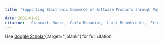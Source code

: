 ```yaml
---
title: "Supporting Electronic Commerce of Software Products through Pay-Per-Use Rental of Downloadable Tools"

date: 2001-01-01
citation: ' Giancarlo Succi,  Carlo Bonamico,  Luigi Benedicenti,  Eric Liu,  Tullio Vernazza,  Raymond Wong, &quot;Supporting Electronic Commerce of Software Products through Pay-Per-Use Rental of Downloadable Tools.&quot;, 2001.'
---
```

Use [Google Scholar](https://scholar.google.com/scholar?q=Supporting+Electronic+Commerce+of+Software+Products+through+Pay+Per+Use+Rental+of+Downloadable+Tools){:target="_blank"} for full citation